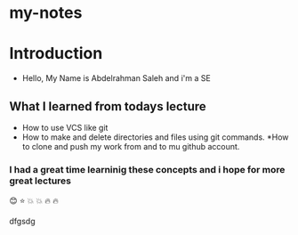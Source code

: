 # my-notes

# Introduction 

* Hello, My Name is Abdelrahman Saleh and i'm a SE 


## What I learned from todays lecture

* How to use VCS like git
* How to make and delete directories and files using git commands.
*How to clone and push my work from and to mu github account.


### I had a great time learninig these concepts and i hope for more great lectures 
:blush:
:star: 
:boom: 
:boom: 
:fire: 
:fire:

dfgsdg